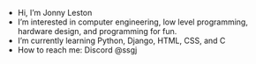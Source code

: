 - Hi, I’m Jonny Leston
- I’m interested in computer engineering, low level programming, hardware design, and programming for fun.
- I’m currently learning Python, Django, HTML, CSS, and C
- How to reach me: Discord @ssgj

<!---
Jonny-Leston/Jonny-Leston is a ✨ special ✨ repository because its `README.md` (this file) appears on your GitHub profile.
You can click the Preview link to take a look at your changes.
--->
